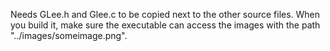 Needs GLee.h and Glee.c to be copied next to the other source files. When you build it, make sure the executable can access the images with the path "../images/someimage.png".
